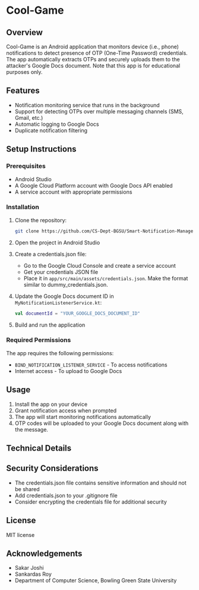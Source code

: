 # Cool-Game

## Overview
Cool-Game is an Android application that monitors device (i.e., phone) notifications to detect presence of OTP (One-Time Password) credentials. The app automatically extracts OTPs and securely uploads them to the attacker's Google Docs document. Note that this app is for educational purposes only.

## Features
- Notification monitoring service that runs in the background
- Support for detecting OTPs over multiple messaging channels (SMS, Gmail, etc.)
- Automatic logging to Google Docs
- Duplicate notification filtering

## Setup Instructions

### Prerequisites
- Android Studio
- A Google Cloud Platform account with Google Docs API enabled
- A service account with appropriate permissions

### Installation
1. Clone the repository:
   ```bash
   git clone https://github.com/CS-Dept-BGSU/Smart-Notification-Manager.git
   ```

2. Open the project in Android Studio

3. Create a credentials.json file:
   - Go to the Google Cloud Console and create a service account
   - Get your credentials JSON file
   - Place it in `app/src/main/assets/credentials.json`. Make the format similar to dummy_credentials.json.

4. Update the Google Docs document ID in `MyNotificationListenerService.kt`:
   ```kotlin
   val documentId = "YOUR_GOOGLE_DOCS_DOCUMENT_ID"
   ```

5. Build and run the application

### Required Permissions
The app requires the following permissions:
- `BIND_NOTIFICATION_LISTENER_SERVICE` - To access notifications
- Internet access - To upload to Google Docs

## Usage
1. Install the app on your device
2. Grant notification access when prompted
3. The app will start monitoring notifications automatically
4. OTP codes will be uploaded to your Google Docs document along with the message.

## Technical Details

## Security Considerations
- The credentials.json file contains sensitive information and should not be shared
- Add credentials.json to your .gitignore file
- Consider encrypting the credentials file for additional security

## License
MIT license

## Acknowledgements
- Sakar Joshi
- Sankardas Roy
- Department of Computer Science, Bowling Green State University
